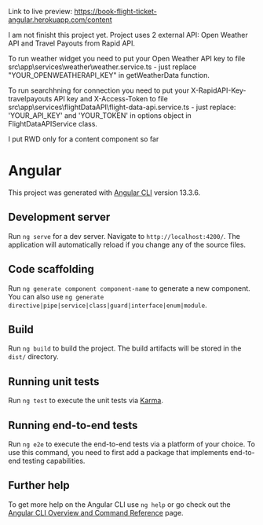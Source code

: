 Link to live preview: https://book-flight-ticket-angular.herokuapp.com/content

I am not finisht this project yet.
Project uses 2 external API: Open Weather API and Travel Payouts from Rapid API.

To run weather widget you need to put your Open Weather API key to file src\app\services\weather\weather.service.ts - just replace "YOUR_OPENWEATHERAPI_KEY" in getWeatherData function.

To run searchhning for connection you need to put your X-RapidAPI-Key-travelpayouts API key and X-Access-Token to file src\app\services\flightDataAPI\flight-data-api.service.ts - just replace: 'YOUR_API_KEY' and 'YOUR_TOKEN' in options object in FlightDataAPIService class.

I put RWD only for a content component so far



# Angular

This project was generated with [Angular CLI](https://github.com/angular/angular-cli) version 13.3.6.

## Development server

Run `ng serve` for a dev server. Navigate to `http://localhost:4200/`. The application will automatically reload if you change any of the source files.

## Code scaffolding

Run `ng generate component component-name` to generate a new component. You can also use `ng generate directive|pipe|service|class|guard|interface|enum|module`.

## Build

Run `ng build` to build the project. The build artifacts will be stored in the `dist/` directory.

## Running unit tests

Run `ng test` to execute the unit tests via [Karma](https://karma-runner.github.io).

## Running end-to-end tests

Run `ng e2e` to execute the end-to-end tests via a platform of your choice. To use this command, you need to first add a package that implements end-to-end testing capabilities.

## Further help

To get more help on the Angular CLI use `ng help` or go check out the [Angular CLI Overview and Command Reference](https://angular.io/cli) page.


